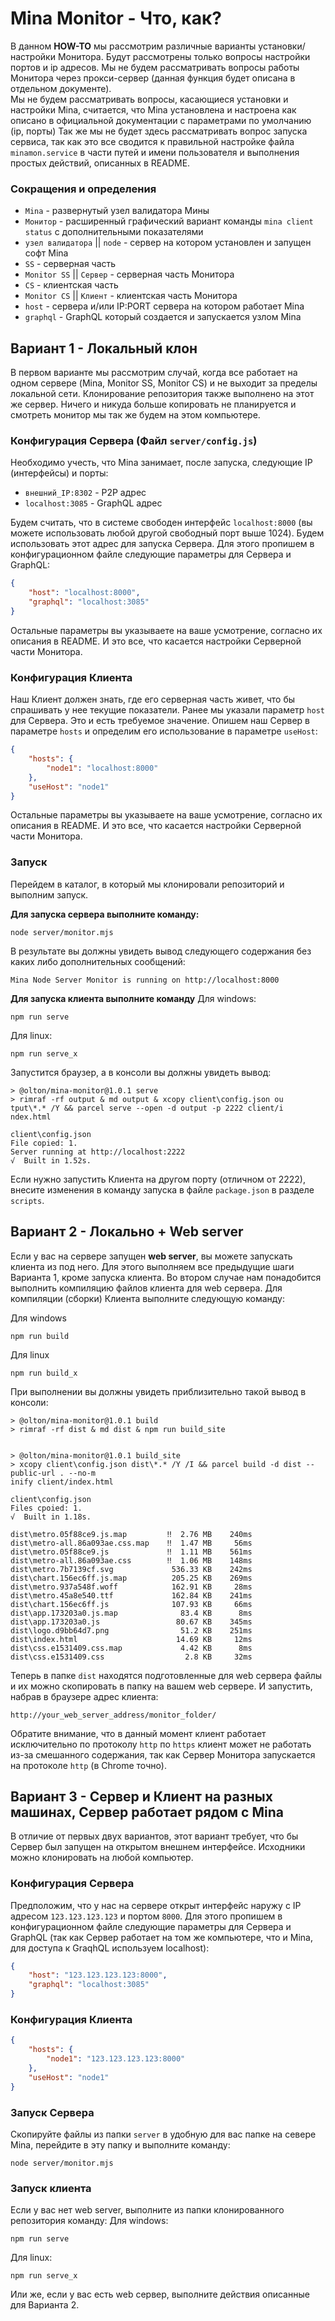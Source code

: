 # Mina Monitor - Что, как?
В данном **HOW-TO** мы рассмотрим различные варианты установки/настройки Монитора. 
Будут рассмотрены только вопросы настройки портов и ip адресов. Мы не будем рассматривать вопросы работы Монитора через прокси-сервер (данная функция будет описана в отдельном документе).  
Мы не будем рассматривать вопросы, касающиеся установки и настройки Mina, считается, что Mina установлена и настроена как описано в официальной документации с параметрами по умолчанию (ip, порты) 
Так же мы не будет здесь рассматривать вопрос запуска сервиса, так как это все сводится к правильной настройке файла `minamon.service` в части путей и имени пользователя и выполнения простых действий, описанных в README.


### Сокращения и определения
- `Mina` - развернутый узел валидатора Мины
- `Монитор` - расширенный графический вариант команды `mina client status` с дополнительными показателями
- `узел валидатора` || `node` - сервер на котором установлен и запущен софт Mina  
- `SS` - серверная часть
- `Monitor SS` || `Сервер` - серверная часть Монитора
- `CS` - клиентская часть
- `Monitor CS` || `Клиент` - клиентская часть Монитора
- `host` - сервера и/или IP:PORT сервера на котором работает Mina
- `graphql` - GraphQL который создается и запускается узлом Mina

## Вариант 1 - Локальный клон
В первом варианте мы рассмотрим случай, когда все работает на одном сервере (Mina, Monitor SS, Monitor CS) и не выходит за пределы локальной сети.
Клонирование репозитория также выполнено на этот же сервер. Ничего и никуда больше копировать не планируется и смотреть монитор мы так же будем на этом компьютере.

### Конфигурация Сервера (Файл `server/config.js`)
Необходимо учесть, что Mina занимает, после запуска, следующие IP (интерфейсы) и порты:
- `внешний_IP:8302` - P2P адрес
- `localhost:3085` - GraphQL адрес

Будем считать, что в системе свободен интерфейс `localhost:8000` (вы можете использовать любой другой свободный порт выше 1024).
Будем использовать этот адрес для запуска Сервера. Для этого пропишем в конфигурационном файле следующие параметры для Сервера и GraphQL:

```json
{
    "host": "localhost:8000",
    "graphql": "localhost:3085"
}
```

Остальные параметры вы указываете на ваше усмотрение, согласно их описания в README. И это все, что касается настройки Серверной части Монитора.

### Конфигурация Клиента
Наш Клиент должен знать, где его серверная часть живет, что бы спрашивать у нее текущие показатели. Ранее мы указали параметр `host` для Сервера.
Это и есть требуемое значение. Опишем наш Сервер в параметре `hosts` и определим его использование в параметре `useHost`:
```json
{
    "hosts": {
        "node1": "localhost:8000"
    },
    "useHost": "node1"
}
```

Остальные параметры вы указываете на ваше усмотрение, согласно их описания в README. И это все, что касается настройки Серверной части Монитора.

### Запуск
Перейдем в каталог, в который мы клонировали репозиторий и выполним запуск.

**Для запуска сервера выполните команду:**
```shell
node server/monitor.mjs
```
В результате вы должны увидеть вывод следующего содержания без каких либо дополнительных сообщений:
```shell
Mina Node Server Monitor is running on http://localhost:8000
```

**Для запуска клиента выполните команду**
Для windows:
```shell
npm run serve
```
Для linux:
```shell
npm run serve_x
```
Запустится браузер, а в консоли вы должны увидеть вывод:
```shell
> @olton/mina-monitor@1.0.1 serve
> rimraf -rf output & md output & xcopy client\config.json ou
tput\*.* /Y && parcel serve --open -d output -p 2222 client/i
ndex.html

client\config.json
File copied: 1.
Server running at http://localhost:2222 
√  Built in 1.52s.
```

Если нужно запустить Клиента на другом порту (отличном от 2222), внесите изменения в команду запуска в файле `package.json` в разделе `scripts`.

## Вариант 2 - Локально + Web server
Если у вас на сервере запущен **web server**, вы можете запускать клиента из под него. Для этого выполняем все предыдущие шаги Варианта 1, кроме запуска клиента.
Во втором случае нам понадобится выполнить компиляцию файлов клиента для web сервера.
Для компиляции (сборки) Клиента выполните следующую команду:

Для windows
```shell
npm run build
```

Для linux
```shell
npm run build_x
```

При выполнении вы должны увидеть приблизительно такой вывод в консоли:

```shell
> @olton/mina-monitor@1.0.1 build
> rimraf -rf dist & md dist & npm run build_site


> @olton/mina-monitor@1.0.1 build_site
> xcopy client\config.json dist\*.* /Y /I && parcel build -d dist --public-url . --no-m
inify client/index.html

client\config.json
Files cpoied: 1.
√  Built in 1.18s.

dist\metro.05f88ce9.js.map         ‼  2.76 MB    240ms
dist\metro-all.86a093ae.css.map    ‼  1.47 MB     56ms
dist\metro.05f88ce9.js             ‼  1.11 MB    561ms
dist\metro-all.86a093ae.css        ‼  1.06 MB    148ms
dist\metro.7b7139cf.svg             536.33 KB    242ms
dist\chart.156ec6ff.js.map          205.25 KB    269ms
dist\metro.937a548f.woff            162.91 KB     28ms
dist\metro.45a8e540.ttf             162.84 KB    241ms
dist\chart.156ec6ff.js              107.93 KB     66ms
dist\app.173203a0.js.map              83.4 KB      8ms
dist\app.173203a0.js                 80.67 KB    345ms
dist\logo.d9bb64d7.png                51.2 KB    251ms
dist\index.html                      14.69 KB     12ms
dist\css.e1531409.css.map             4.42 KB      8ms
dist\css.e1531409.css                  2.8 KB     32ms
```

Теперь в папке `dist` находятся подготовленные для web сервера файлы и их можно скопировать в папку на вашем web сервере.
И запустить, набрав в браузере адрес клиента:
```shell
http://your_web_server_address/monitor_folder/
```

Обратите внимание, что в данный момент клиент работает исключительно по протоколу `http` по `https` клиент может не работать из-за смешанного содержания, так как Сервер Монитора запускается на протоколе `http` (в Chrome точно).

## Вариант 3 - Сервер и Клиент на разных машинах, Сервер работает рядом с Mina

В отличие от первых двух вариантов, этот вариант требует, что бы Сервер был запущен на открытом внешнем интерфейсе.
Исходники можно клонировать на любой компьютер.

### Конфигурация Сервера
Предположим, что у нас на сервере открыт интерфейс наружу с IP адресом `123.123.123.123` и портом `8000`.
Для этого пропишем в конфигурационном файле следующие параметры для Сервера и GraphQL (так как Сервер работает на том же компьютере, что и Mina, для доступа к GraqhQL используем localhost):
```json
{
    "host": "123.123.123.123:8000",
    "graphql": "localhost:3085"
}
```

### Конфигурация Клиента
```json
{
    "hosts": {
        "node1": "123.123.123.123:8000"
    },
    "useHost": "node1"
}
```

### Запуск Сервера
Скопируйте файлы из папки `server` в удобную для вас папке на севере Mina, перейдите в эту папку и выполните команду:
```shell
node server/monitor.mjs
```

### Запуск клиента
Если у вас нет web server, выполните из папки клонированного репозитория команду:
Для windows:
```shell
npm run serve
```
Для linux:
```shell
npm run serve_x
```

Или же, если у вас есть web сервер, выполните действия описанные для Варианта 2.